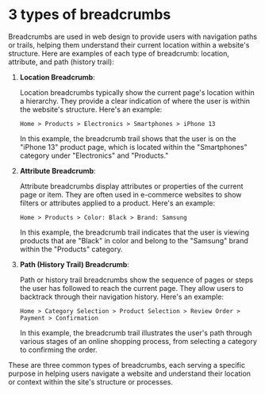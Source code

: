 # 3 types of breadcrumbs

Breadcrumbs are used in web design to provide users with navigation paths or trails, helping them understand their current location within a website's structure. Here are examples of each type of breadcrumb: location, attribute, and path (history trail):

1. **Location Breadcrumb**:

   Location breadcrumbs typically show the current page's location within a hierarchy. They provide a clear indication of where the user is within the website's structure. Here's an example:

   ```
   Home > Products > Electronics > Smartphones > iPhone 13
   ```

   In this example, the breadcrumb trail shows that the user is on the "iPhone 13" product page, which is located within the "Smartphones" category under "Electronics" and "Products."

2. **Attribute Breadcrumb**:

   Attribute breadcrumbs display attributes or properties of the current page or item. They are often used in e-commerce websites to show filters or attributes applied to a product. Here's an example:

   ```
   Home > Products > Color: Black > Brand: Samsung
   ```

   In this example, the breadcrumb trail indicates that the user is viewing products that are "Black" in color and belong to the "Samsung" brand within the "Products" category.

3. **Path (History Trail) Breadcrumb**:

   Path or history trail breadcrumbs show the sequence of pages or steps the user has followed to reach the current page. They allow users to backtrack through their navigation history. Here's an example:

   ```
   Home > Category Selection > Product Selection > Review Order > Payment > Confirmation
   ```

   In this example, the breadcrumb trail illustrates the user's path through various stages of an online shopping process, from selecting a category to confirming the order.

These are three common types of breadcrumbs, each serving a specific purpose in helping users navigate a website and understand their location or context within the site's structure or processes.
